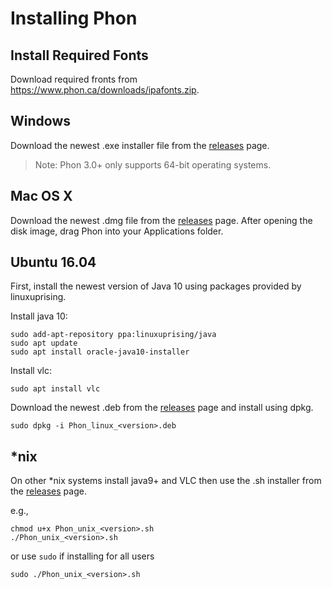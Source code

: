 # Installing Phon

## Install Required Fonts

Download required fronts from https://www.phon.ca/downloads/ipafonts.zip.

## Windows

Download the newest .exe installer file from the [releases](https://github.com/phon-ca/phon/releases) page.

> Note: Phon 3.0+ only supports 64-bit operating systems.

## Mac OS X

Download the newest .dmg file from the [releases](https://github.com/phon-ca/phon/releases) page.  After opening the disk image, drag Phon into your Applications folder.

## Ubuntu 16.04

First, install the newest version of Java 10 using packages provided by linuxuprising.  

Install java 10:
```
sudo add-apt-repository ppa:linuxuprising/java
sudo apt update
sudo apt install oracle-java10-installer
```

Install vlc:
```
sudo apt install vlc
```

Download the newest .deb from the [releases](https://github.com/phon-ca/phon/releases) page and install using dpkg.
```
sudo dpkg -i Phon_linux_<version>.deb
```

## \*nix

On other \*nix systems install java9+ and VLC then use the .sh installer from the [releases](https://github.com/phon-ca/phon/releases) page.

e.g.,
```
chmod u+x Phon_unix_<version>.sh
./Phon_unix_<version>.sh
```

or use ```sudo``` if installing for all users

```
sudo ./Phon_unix_<version>.sh
```
